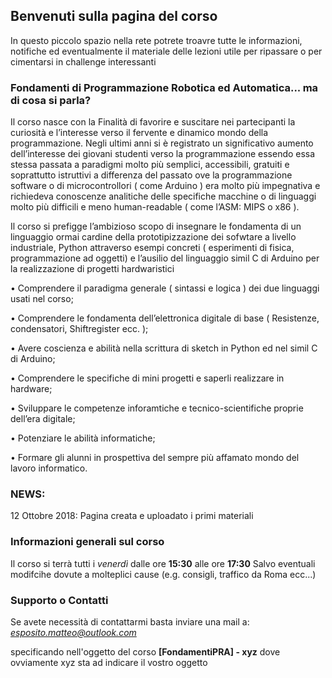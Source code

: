 ## Benvenuti sulla pagina del corso

In questo piccolo spazio nella rete potrete troavre tutte le informazioni, notifiche ed eventualmente il materiale delle lezioni utile per ripassare o per cimentarsi in challenge interessanti

### Fondamenti di Programmazione Robotica ed Automatica... ma di cosa si parla?

Il corso nasce con la Finalità di favorire e suscitare nei partecipanti la curiosità e l’interesse verso il fervente e dinamico mondo della programmazione. Negli ultimi anni si è registrato un significativo aumento dell’interesse dei giovani studenti verso la programmazione essendo essa stessa passata a paradigmi molto più semplici, accessibili, gratuiti e soprattutto istruttivi a differenza del passato ove la programmazione software o di microcontrollori ( come Arduino ) era molto più impegnativa e richiedeva conoscenze analitiche delle specifiche macchine o di linguaggi molto più difficili e meno human-readable ( come l’ASM: MIPS o x86 ).

Il corso si prefigge l’ambizioso scopo di insegnare le fondamenta di un linguaggio ormai cardine della prototipizzazione dei sofwtare a livello industriale, Python attraverso esempi concreti ( esperimenti di fisica, programmazione ad oggetti) e l’ausilio del linguaggio simil C di Arduino per la realizzazione di progetti hardwaristici

•	Comprendere il paradigma generale ( sintassi e logica ) dei due linguaggi usati nel corso;

•	Comprendere le fondamenta dell’elettronica digitale di base ( Resistenze, condensatori, Shiftregister ecc. ); 

•	Avere coscienza e abilità nella scrittura di sketch in Python ed nel simil C di Arduino;

•	Comprendere le specifiche di mini progetti e saperli realizzare in hardware;

•	Sviluppare le competenze inforamtiche e tecnico-scientifiche proprie dell’era digitale;

•	Potenziare le abilità informatiche;

•	Formare gli alunni in prospettiva del sempre più affamato mondo del lavoro informatico. 

### NEWS:
12 Ottobre 2018: Pagina creata e uploadato i primi materiali


### Informazioni generali sul corso

Il corso si terrà tutti i *venerdì* dalle ore **15:30** alle ore **17:30**
Salvo eventuali modifcihe dovute a molteplici cause (e.g. consigli, traffico da Roma ecc...)

### Supporto o Contatti

Se avete necessità di contattarmi basta inviare una mail a:
*esposito.matteo@outlook.com*

specificando nell'oggetto del corso **[FondamentiPRA] - xyz**
dove ovviamente xyz sta ad indicare il vostro oggetto
